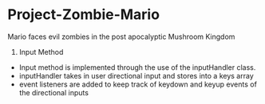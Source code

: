 # Project-Zombie-Mario

Mario faces evil zombies in the post apocalyptic Mushroom Kingdom

1. Input Method

- Input method is implemented through the use of the inputHandler class.
- inputHandler takes in user directional input and stores into a keys array
- event listeners are added to keep track of keydown and keyup events of the directional inputs
